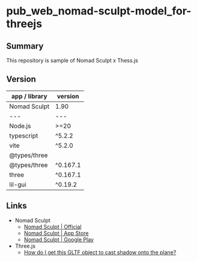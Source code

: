 # pub_web_nomad-sculpt-model_for-threejs

## Summary

This repository is sample of Nomad Sculpt x Thess.js

## Version

| app / library | version  |
| ------------- | -------- |
| Nomad Sculpt  | 1.90     |
| ---           | ---      |
| Node.js       | >=20     |
| typescript    | ^5.2.2   |
| vite          | ^5.2.0   |
| @types/three  |          |
| @types/three  | ^0.167.1 |
| three         | ^0.167.1 |
| lil-gui       | ^0.19.2  |

## Links

- Nomad Sculpt
  - [Nomad Sculpt | Official](https://nomadsculpt.com/)
  - [Nomad Sculpt | App Store](https://apps.apple.com/jp/app/nomad-sculpt/id1519508653)
  - [Nomad Sculpt | Google Play](https://play.google.com/store/apps/details?id=com.stephaneginier.nomad&hl=ja)
- Three.js
  - [How do I get this GLTF object to cast shadow onto the plane?](https://discourse.threejs.org/t/how-do-i-get-this-gltf-object-to-cast-shadow-onto-the-plane/49748/5)
